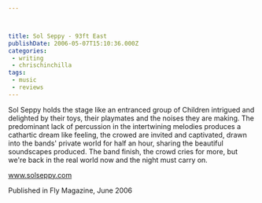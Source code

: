```yaml
---



title: Sol Seppy - 93ft East
publishDate: 2006-05-07T15:10:36.000Z
categories:
 - writing
 - chrischinchilla
tags: 
 - music 
 - reviews
---
```


Sol Seppy holds the stage like an entranced group of Children intrigued and delighted by their toys, their playmates and the noises they are making. The predominant lack of percussion in the intertwining melodies produces a cathartic dream like feeling, the crowed are invited and captivated, drawn into the bands' private world for half an hour, sharing the beautiful soundscapes produced. The band finish, the crowd cries for more, but we're back in the real world now and the night must carry on.

<a href='https://www.solseppy.com' target='_blank'>www.solseppy.com</a>

Published in Fly Magazine, June 2006
